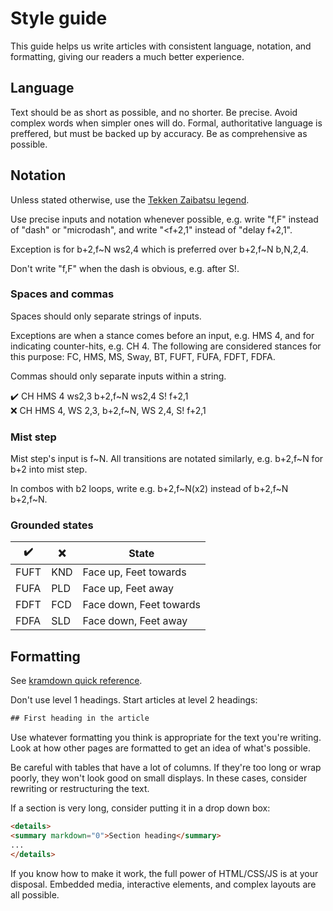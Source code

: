 # Style guide

This guide helps us write articles with consistent language, notation, and
formatting, giving our readers a much better experience.

## Language

Text should be as short as possible, and no shorter. Be precise. Avoid complex
words when simpler ones will do. Formal, authoritative language is preffered,
but must be backed up by accuracy. Be as comprehensive as possible.

## Notation

Unless stated otherwise, use the [Tekken Zaibatsu
legend](http://www.tekkenzaibatsu.com/legend.php).

Use precise inputs and notation whenever possible, e.g. write "f,F" instead of
"dash" or "microdash", and write "&lt;f+2,1" instead of "delay f+2,1".

Exception is for b+2,f\~N ws2,4 which is preferred over b+2,f\~N b,N,2,4.

Don't write "f,F" when the dash is obvious, e.g. after S!.

### Spaces and commas

Spaces should only separate strings of inputs.

Exceptions are when a stance comes before an input, e.g. HMS 4, and for
indicating counter-hits, e.g. CH 4. The following are considered stances for
this purpose: FC, HMS, MS, Sway, BT, FUFT, FUFA, FDFT, FDFA.

Commas should only separate inputs within a string.

✔️ CH HMS 4 ws2,3 b+2,f\~N ws2,4 S! f+2,1\
❌ CH HMS 4, WS 2,3, b+2,f\~N, WS 2,4, S! f+2,1

### Mist step

Mist step's input is f\~N. All transitions are notated similarly, e.g.
b+2,f\~N for b+2 into mist step.

In combos with b2 loops, write e.g. b+2,f\~N(x2) instead of b+2,f\~N b+2,f\~N.

### Grounded states

| ✔️ | ❌ | State |
| -- | -- | -- |
| FUFT | KND | Face up, Feet towards |
| FUFA | PLD | Face up, Feet away |
| FDFT | FCD | Face down, Feet towards |
| FDFA | SLD | Face down, Feet away |

## Formatting

See [kramdown quick reference](https://kramdown.gettalong.org/quickref.html).

Don't use level 1 headings. Start articles at level 2 headings:

~~~ html
## First heading in the article
~~~

Use whatever formatting you think is appropriate for the text you're writing.
Look at how other pages are formatted to get an idea of what's possible.

Be careful with tables that have a lot of columns. If they're too long or wrap
poorly, they won't look good on small displays. In these cases, consider
rewriting or restructuring the text.

If a section is very long, consider putting it in a drop down box:

~~~ html
<details>
<summary markdown="0">Section heading</summary>
...
</details>
~~~

If you know how to make it work, the full power of HTML/CSS/JS is at your
disposal. Embedded media, interactive elements, and complex layouts are all
possible.
